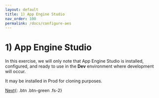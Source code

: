 ```yaml
---
layout: default
title: 1) App Engine Studio 
nav_order: 100
permalink: /docs/configure-aes
---
```


# 1) App Engine Studio

In this exercise, we will only note that App Engine Studio is installed, configured, and ready to use in the **Dev** environment where development will occur. 

It may be installed in Prod for cloning purposes. 

[Next](/lab-aemc-utah/docs/credentials){: .btn .btn-green .fs-2}